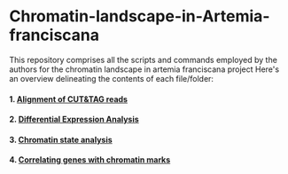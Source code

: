 # Chromatin-landscape-in-Artemia-franciscana
This repository comprises all the scripts and commands employed by the authors for the chromatin landscape in artemia franciscana project
Here's an overview delineating the contents of each file/folder:

#### 1. [Alignment of CUT&TAG reads](https://github.com/vkb25/Chromatin-landscape-in-Artemia-franciscana/blob/8c617acdb6e7b649a9a1ebb00b780f8595015ab2/alignment_processingCUT_TAGreads.md)

#### 2. [Differential Expression Analysis](https://github.com/vkb25/Chromatin-landscape-in-Artemia-franciscana/blob/8c617acdb6e7b649a9a1ebb00b780f8595015ab2/kallisto_sleuth.md)

#### 3. [Chromatin state analysis](https://github.com/vkb25/Chromatin-landscape-in-Artemia-franciscana/blob/8e94c5fd48ed9eacd5cd22cbd70a4bfc07eca27c/Spectacle_running.md)

#### 4. [Correlating genes with chromatin marks](https://github.com/vkb25/Chromatin-landscape-in-Artemia-franciscana/blob/7c6005de5a444e36e7bccea3b3059050604bc68e/Correlating_Genes_Chromatin_marks.md)
